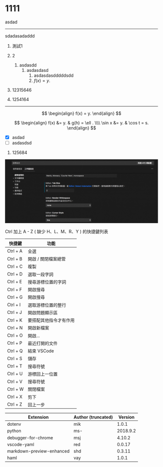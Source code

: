 

# 1111

asdad

---


sdadasadaddd

1. 測試1
2. 2
   1. asdasdd
      1. asdasdasd
         1. asdasdasdddddsdd
         2. $f(x) =y.$

1. 12315646

1. 1254164

---


$$
\begin{align}
f(x) = y.
\end{align}
$$



$$
\begin{align}
f(x) &= y. &  g(h) = \ell .  \\\\
\sin x &= y. &  \cos t = s.
\end{align}
$$

- [x] asdad
- [ ] asdasdsd

1. 125684



![](img/2020-12-16-15-17-55.png)


Ctrl 加上 A - Z ( 缺少 H、L、M、R、Y ) 的快捷鍵列表

快捷鍵 | 功能
----|---
Ctrl + A | 全選
Ctrl + B | 開啟 / 關閉檔案總管
Ctrl + C | 複製
Ctrl + D | 選取一段字詞
Ctrl + E | 搜尋游標位置的字詞
Ctrl + F | 開啟搜尋
Ctrl + G | 開啟搜尋
Ctrl + I | 選取游標位置的整行
Ctrl + J | 開啟問題顯示區
Ctrl + K | 要搭配其他指令才有作用
Ctrl + N | 開啟新檔案
Ctrl + O | 開啟...
Ctrl + P | 最近打開的文件
Ctrl + Q | 結束 VSCode
Ctrl + S | 儲存
Ctrl + T | 搜尋符號
Ctrl + U | 游標回上一位置
Ctrl + V | 搜尋符號
Ctrl + W | 關閉檔案
Ctrl + X | 剪下
Ctrl + Z | 回上一步




Extension | Author (truncated) | Version
----------|--------------------|--------
dotenv | mik | 1.0.1
python | ms- | 2018.9.2
debugger-for-chrome | msj | 4.10.2
vscode-yaml | red | 0.0.17
markdown-preview-enhanced | shd | 0.3.11
haml | vay | 1.0.1







